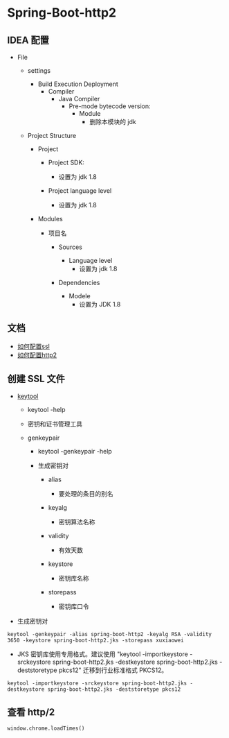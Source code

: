 # Spring-Boot-http2

## IDEA 配置

- File
    - settings
        - Build Execution Deployment
            - Compiler
                - Java Compiler
                    - Pre-mode bytecode version:
                        - Module
                            - 删除本模块的 jdk

    - Project Structure
        - Project
            - Project SDK:
                - 设置为 jdk 1.8
            
            - Project language level
                - 设置为 jdk 1.8

        - Modules
            - 项目名
                - Sources
                    - Language level
                        - 设置为 jdk 1.8
                
                - Dependencies
                    - Modele
                        - 设置为 JDK 1.8

## 文档

- [如何配置ssl](https://docs.spring.io/spring-boot/docs/current/reference/html/howto.html#howto-configure-ssl)
- [如何配置http2](https://docs.spring.io/spring-boot/docs/current/reference/html/howto.html#howto-configure-http2)

## 创建 SSL 文件

- [keytool](https://docs.oracle.com/javase/8/docs/technotes/tools/windows/keytool.html)
    - keytool -help
    - 密钥和证书管理工具
    
    - genkeypair
        - keytool -genkeypair -help
        - 生成密钥对
    
            - alias
                - 要处理的条目的别名
        
            - keyalg
                - 密钥算法名称
        
            - validity
                - 有效天数
            
            - keystore
                - 密钥库名称
            
            - storepass
                - 密钥库口令

- 生成密钥对

~~~
keytool -genkeypair -alias spring-boot-http2 -keyalg RSA -validity 3650 -keystore spring-boot-http2.jks -storepass xuxiaowei
~~~

- JKS 密钥库使用专用格式。建议使用 "keytool -importkeystore -srckeystore spring-boot-http2.jks -destkeystore spring-boot-http2.jks -deststoretype pkcs12" 迁移到行业标准格式 PKCS12。

~~~
keytool -importkeystore -srckeystore spring-boot-http2.jks -destkeystore spring-boot-http2.jks -deststoretype pkcs12
~~~

## 查看 http/2
~~~
window.chrome.loadTimes()
~~~
